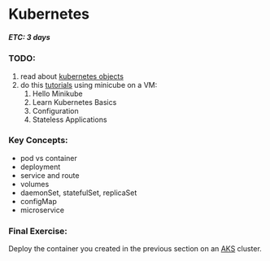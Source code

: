 # Kubernetes
##### ETC: 3 days

### TODO:
1. read about [kubernetes objects](https://kubernetes.io/docs/concepts/#kubernetes-objects)
2. do this [tutorials](https://kubernetes.io/docs/tutorials/) using minicube on a VM:
    1. Hello Minikube
    2. Learn Kubernetes Basics
    3. Configuration
    4. Stateless Applications

### Key Concepts:
-   pod vs container
-   deployment
-   service and route
-   volumes
-   daemonSet, statefulSet, replicaSet
-   configMap
-   microservice

### Final Exercise:
Deploy the container you created in the previous section on an 
[AKS](https://azure.microsoft.com/en-in/services/kubernetes-service/) cluster.